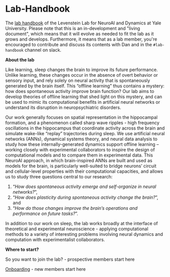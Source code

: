 # Lab-Handbook
The [lab handbook](https://levensteinlab.github.io/Lab-Handbook/) of the Levenstein Lab for NeuroAI and Dynamics at Yale University. 
Please note that this is an in-development and "living document", which means that it will evolve as needed to fit the lab as it grows and develops. Furthermore, it means that as a lab member, you're encouraged to contribute and discuss its contents with Dan and in the `#lab-handbook` channel on slack.  

**About the lab**

Like learning, sleep changes the brain to improve its future performance. Unlike learning, these changes occur in the absence of overt behavior or sensory input, and rely solely on neural activity that is spontaneously generated by the brain itself. This “offline learning” thus contains a mystery: how does spontaneous activity improve brain function? Our lab aims to develop theories of offline learning that shed light on this mystery, and can be used to mimic its computational benefits in artificial neural networks or understand its disruption in neuropsychiatric disorders.

Our work generally focuses on spatial representation in the hippocampal formation, and a phenomenon called sharp wave ripples - high frequency oscillations in the hippocampus that coordinate activity across the brain and simulate wake-like “replay” trajectories during sleep. We use artificial neural networks (ANNs), dynamical systems theory, and neural data analysis to study how these internally-generated dynamics support offline learning – working closely with experimental collaborators to inspire the design of computational models and to compare them in experimental data. This NeuroAI approach, in which brain-inspired ANNs are built and used as models for the brain, is particularly well-suited to bridge neurons’ circuit and cellular-level properties with their computational capacities, and allows us to study three questions central to our research: 

1. “*How does spontaneous activity emerge and self-organize in neural networks?*”, 
2. “*How does plasticity during spontaneous activity change the brain?*”, and 
3. “*How do those changes improve the brain’s operations and performance on future tasks?*”.

In addition to our work on sleep, the lab works broadly at the interface of theoretical and experimental neuroscience - applying computational methods to a variety of interesting problems involving neural dynamics and computation with experimentalist collaborators.


**Where to start?**

So you want to join the lab? - prospective members start here

[Onboarding](https://levensteinlab.github.io/Lab-Handbook/onboarding/) - new members start here
